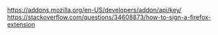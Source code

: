 https://addons.mozilla.org/en-US/developers/addon/api/key/
https://stackoverflow.com/questions/34608873/how-to-sign-a-firefox-extension

